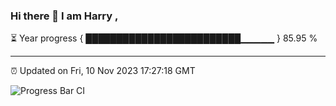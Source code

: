 ### Hi there 👋 I am Harry , 

⏳ Year progress { █████████████████████████▁▁▁▁▁ } 85.95 %

---

⏰ Updated on Fri, 10 Nov 2023 17:27:18 GMT

![Progress Bar CI](https://github.com/duykhang68/duykhang68/workflows/Progress%20Bar%20CI/badge.svg)
